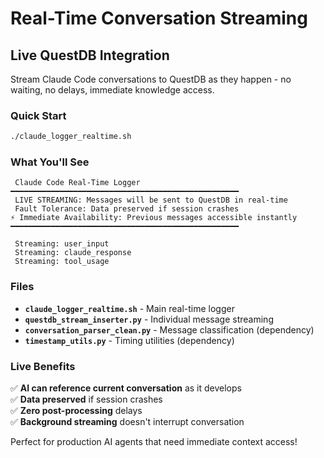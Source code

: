 # Real-Time Conversation Streaming

##  **Live QuestDB Integration**

Stream Claude Code conversations to QuestDB as they happen - no waiting, no delays, immediate knowledge access.

###  **Quick Start**
```bash
./claude_logger_realtime.sh
```

###  **What You'll See**
```
 Claude Code Real-Time Logger
━━━━━━━━━━━━━━━━━━━━━━━━━━━━━━━━━━━━━━━━━━━━━━━━━━━
 LIVE STREAMING: Messages will be sent to QuestDB in real-time
 Fault Tolerance: Data preserved if session crashes
⚡ Immediate Availability: Previous messages accessible instantly
━━━━━━━━━━━━━━━━━━━━━━━━━━━━━━━━━━━━━━━━━━━━━━━━━━━

 Streaming: user_input
 Streaming: claude_response
 Streaming: tool_usage
```

###  **Files**
- **`claude_logger_realtime.sh`** - Main real-time logger
- **`questdb_stream_inserter.py`** - Individual message streaming
- **`conversation_parser_clean.py`** - Message classification (dependency)  
- **`timestamp_utils.py`** - Timing utilities (dependency)

###  **Live Benefits**
✅ **AI can reference current conversation** as it develops  
✅ **Data preserved** if session crashes  
✅ **Zero post-processing** delays  
✅ **Background streaming** doesn't interrupt conversation  

Perfect for production AI agents that need immediate context access!